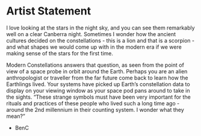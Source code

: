 # Artist Statement

I love looking at the stars in the night sky, and you can see them remarkably well on a clear Canberra night.  Sometimes I wonder how the ancient cultures decided on the constellations - this is a lion and that is a scorpion - and what shapes we would come up with in the modern era if we were making sense of the stars for the first time.

Modern Constellations answers that question, as seen from the point of view of a space probe in orbit around the Earth.  Perhaps you are an alien anthropologist or traveller from the far future come back to learn how the Earthlings lived.  Your systems have picked up Earth’s constellation data to display on your viewing window as your space pod pans around to take in the sights.  “These strange symbols must have been very important for the rituals and practices of these people who lived such a long time ago - around the 2nd millennium in their counting system.  I wonder what they mean?”

 - BenC